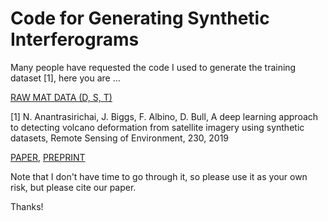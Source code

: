 # Code for Generating Synthetic Interferograms

Many people have requested the code I used to generate the training dataset [1], here you are ...

<a href = "https://uob-my.sharepoint.com/:f:/g/personal/eexna_bristol_ac_uk/Eo9mJPvhjQJCoPQqwK3PITYB6MRbQhZQT5USiwK-DReIeQ?e=NlY0F3">RAW MAT DATA (D, S, T)</a>

[1] N. Anantrasirichai, J. Biggs, F. Albino, D. Bull, A deep learning approach to detecting volcano deformation from satellite imagery using synthetic datasets,
Remote Sensing of Environment, 230, 2019

<a href = "https://www.sciencedirect.com/science/article/pii/S003442571930183X">PAPER</a>, <a href = "https://research-information.bris.ac.uk/en/publications/a-deep-learning-approach-to-detecting-volcano-deformation-from-sa">PREPRINT</a>

Note that I don't have time to go through it, so please use it as your own risk, but please cite our paper.

Thanks!
